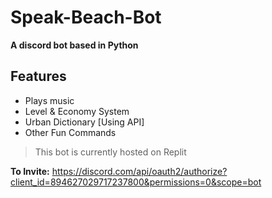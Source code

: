 # Speak-Beach-Bot
**A  discord bot based in Python**

## Features
- Plays music
- Level & Economy System
- Urban Dictionary [Using API]
- Other Fun Commands

> This bot is currently hosted on Replit

**To Invite:** https://discord.com/api/oauth2/authorize?client_id=894627029717237800&permissions=0&scope=bot
